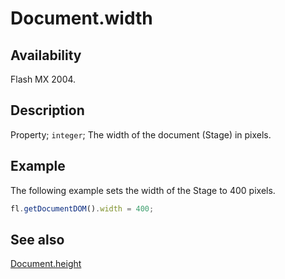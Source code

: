 # Document.width

## Availability

Flash MX 2004.

## Description

Property; `integer`; The width of the document (Stage) in pixels.

## Example

The following example sets the width of the Stage to 400 pixels.

```javascript
fl.getDocumentDOM().width = 400;
```

## See also

[Document.height](../Document_object/Document91.md)
